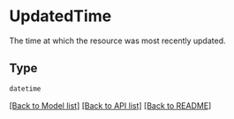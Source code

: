 # UpdatedTime

The time at which the resource was most recently updated.


## Type
```python
datetime
```


[[Back to Model list]](../../../README.md#models-v2-link) [[Back to API list]](../../../README.md#apis-v2-link) [[Back to README]](../../../README.md)
